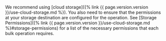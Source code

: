 We recommend using [cloud storage]({% link {{ page.version.version }}/use-cloud-storage.md %}). You also need to ensure that the permissions at your storage destination are configured for the operation. See [Storage Permissions]({% link {{ page.version.version }}/use-cloud-storage.md %}#storage-permissions) for a list of the necessary permissions that each bulk operation requires.